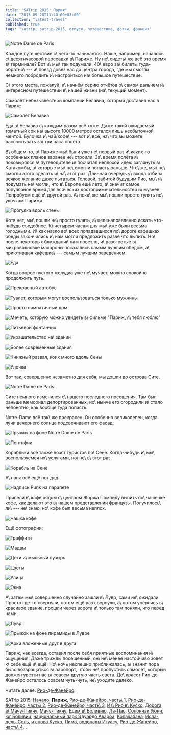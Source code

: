 ```yaml
---
title: "SATrip 2015: Париж"
date: "2015-09-28T11:40:00+03:00"
collection: "latest-travel"
published: true
tags: "satrip, satrip-2015, отпуск, путешествие, фотки, франция"
---
```


![](/images/travel/2015-09-satrip/paris-cover.jpg "Notre Dame de Paris")

Каждое путешествие с\ чего-то начинается. Наше, например, началось с\ десятичасовой пересадки в\ Париже. Ну
не\ сидеть\ же всё это время в\ терминале? Вот и\ мы\ так подумали. 40\ евро за\ билеты туда-обратно\ --- и\ поезд довёз
нас до центра города, где мы смогли немного побродить и\ настроиться на\ большое путешествие.

С\ этого места, пожалуй, и\ начнём серию отчётов о\ самом дальнем и\ интересном путешествии в\ нашей жизни (на\ текущий
момент).

<!--more-->

Самолёт небезызвестной компании Белавиа, который доставил нас в Париж:

![](/images/travel/2015-09-satrip/minsk-airplane.jpg "Самолёт Белавиа")

Еда в\ Белавиа с\ каждым разом всё хуже. Даже такой ожидаемый томатный сок на\ высоте 10000 метров остался лишь
несбыточной мечтой. Булочка и\ чай/кофе\ --- вот и\ всё, на\ что вы можете рассчитывать за\ три часа полёта.

В\ общем-то, в\ Париже мы\ были уже не\ первый раз и\ каких-то особенных планов заранее не\ строили. За\ время полёта
я\ поковырялся в\ путеводителе и\ посчитал неплохой идею заглянуть в\ Катакомбы, в\ которые мы\ не\ смогли попасть
раньше. Что\ же, мы\ не\ смогли этого сделать и\ на\ этот раз. Длинная очередь у\ входа отбила всякое желание даже
пытаться. Головой, забитой будущим Рио, мы\ и\ подумать не\ могли, что в\ Европе ещё лето, а\ значит самое популярное
время для всяческих достопримечательностей и\ музеев. Попробуем ещё в\ другой раз. А\ пока\ же мы\ пошли просто гулять
по\ улочкам Парижа.

![](/images/travel/2015-09-satrip/paris-walking.jpg "Прогулка вдоль стены")

Хотя нет, мы\ пошли не\ просто гулять, а\ целенаправленно искать что-нибудь съедобное. К\ четырем часам дня мы\ уже были
весьма голодными. И\ как назло во\ всех попадавшихся по\ дороге кафешках обеды закончились и\ нам могли предложить разве
что выпить. Но\ после некоторых блужданий нам повезло, и\ разогретые в\ микроволновке макароны показались самым лучшим
обедом, а\ приютившая кафешка\ --- самым лучшим заведением.

![Еда](/images/travel/2015-09-satrip/paris-food.jpg "Еда")

Когда вопрос пустого желудка уже не\ мучает, можно спокойно продолжить путь.

![Прекрасный автобус](/images/travel/2015-09-satrip/paris-bus.jpg "Прекрасный автобус")

![Туалет, которым могут воспользоваться только мужчины](/images/travel/2015-09-satrip/paris-urinal.jpg "Туалет, которым могут воспользоваться только мужчины")

![Просто симпатичный дом](/images/travel/2015-09-satrip/paris-house.jpg "Просто симпатичный дом")

![Мечеть, которую можно увидеть в\ фильме "Париж, я\ тебя люблю"](/images/travel/2015-09-satrip/paris-mosque.jpg "Мечеть, которую можно увидеть в фильме Париж, я тебя люблю")

![Питьевой фонтанчик](/images/travel/2015-09-satrip/paris-drinking-fountain.jpg "Питьевой фонтанчик")

![Украшательство на\ здании](/images/travel/2015-09-satrip/paris-sculpture.jpg "Украшательство на здании")

![Более современные здания](/images/travel/2015-09-satrip/paris-modern.jpg "Более современные здания")

![Книжный развал, коих много вдоль Сены](/images/travel/2015-09-satrip/paris-books.jpg "Книжный развал")

![Улочка](/images/travel/2015-09-satrip/paris-street-1.jpg "Улочка")

Вот так, совершенно незаметно для себя, мы дошли до острова Сите.

![](/images/travel/2015-09-satrip/paris-cite.jpg "Notre Dame de Paris")

Сите немного изменился с\ нашего последнего посещения. Там был раньше мемориал депортированных, но\ нынче его огородили
и\ стало непонятно, как вообще туда попасть.

Notre-Dame всё так\ же прекрасен. Он особенно великолепен, когда лучи вечернего солнца подсвечивают его фасад.

![](/images/travel/2015-09-satrip/paris-jump.jpg "Прыжок на фоне Notre Dame de Paris")

![](/images/travel/2015-09-satrip/paris-pontiff.jpg "Понтифик")

Кораблики всё также возят туристов по\ Сене. Когда-нибудь и\ мы\ воспользуемся их\ услугами, но\ не\ в\ этот раз.

![](/images/travel/2015-09-satrip/paris-boat.jpg "Корабль на Сене")

А\ панк всё ещё нот дэд.

![](/images/travel/2015-09-satrip/paris-punk.jpg "Надпись Punk на парапете")

Присели в\ кафе рядом с\ центром Жоржа Помпиду выпить по\ чашечке кофе, как делают это в\ нашем представлении французы.
Получилось\ ли\ --- не\ знаю, но\ кофе был весьма неплох.

![](/images/travel/2015-09-satrip/paris-coffee.jpg "Чашка кофе")

Ещё фотографии:

![Граффити](/images/travel/2015-09-satrip/paris-graffiti.jpg "Граффити Сальвадор Дали")

![Мадам](/images/travel/2015-09-satrip/paris-madame.jpg "Скульптура-фонтан")

![Дети и\ мыльный пузырь](/images/travel/2015-09-satrip/paris-children.jpg "Дети и мыльный пузырь")

![Цветы](/images/travel/2015-09-satrip/paris-flowers.jpg "Цветы на окне")

![Улица](/images/travel/2015-09-satrip/paris-street-2.jpg "Улица")

![Окна](/images/travel/2015-09-satrip/paris-windows.jpg "Окна")

А\ затем мы\ совершенно случайно зашли в\ Лувр, сами не\ ожидали. Просто где-то свернули, потом ещё раз свернули,
а\ потом упёрлись в\ красивое здание, прошли через ворота и\ только там поняли, что перед нами.

![](/images/travel/2015-09-satrip/paris-louvre-1.jpg "Лувр")

![](/images/travel/2015-09-satrip/paris-louvre-2.jpg "Прыжок на фоне пирамиды в Лувре")

![](/images/travel/2015-09-satrip/paris-louvre-3.jpg "Арки вложенные друг в друга")

Париж, как всегда, оставил после себя приятные воспоминания и\ ощущения. Даже трижды посещённый, он\ не\ менее
настойчиво зовёт к\ себе ещё и\ ещё. Но\ ночь неспешно приближалась, а\ значит пора было возвращаться в\ аэропорт, чтобы
не\ пропустить самолёт, который должен увезти нас в\ совсем другую часть света. До\ красот Рио-де-Жанейро осталось
совсем чуть-чуть, не\ уходите далеко.

Читать далее: [Рио-де-Жанейро](/post/satrip-2015-rio-1/).

SATrip 2015:
[Начало](/post/satrip-2015-paris/),
**Париж**,
[Рио-де-Жанейро, часть\ 1](/post/satrip-2015-rio-1/),
[Рио-де-Жанейро, часть\ 2](/post/satrip-2015-rio-2/),
[Рио-де-Жанейро, часть\ 3](/post/satrip-2015-rio-3/),
[Из\ Рио в\ Куско](/post/satrip-2015-rio-to-cusco/),
[Дорога в\ Мачу-Пикчу](/post/satrip-2015-road-to-machu-picchu/),
[Мачу-Пикчу](/post/satrip-2015-machu-picchu/),
[Едем в\ Боливию](/post/satrip-2015-to-bolivia/),
[Ла-Пас](/post/satrip-2015-la-paz/),
[Солончак Уюни](/post/satrip-2015-uyuni-salt-flats/),
[юг Боливии](/post/satrip-2015-south-of-bolivia/),
[национальный парк Эдуардо Авароа](/post/satrip-2015-bolivia-national-park/),
[Копакабана](/post/satrip-2015-copacabana/),
[Исла-дель-Соль](/post/satrip-2015-isla-del-sol/),
[и снова Куско](/post/satrip-2015-cusco-again/),
[Лима](/post/satrip-2015-lima/),
[водопады Игуасу](/post/satrip-2015-iguazu-falls),
[Рио-де-Жанейро, часть\ 4](/post/satrip-2015-rio-4/)...
